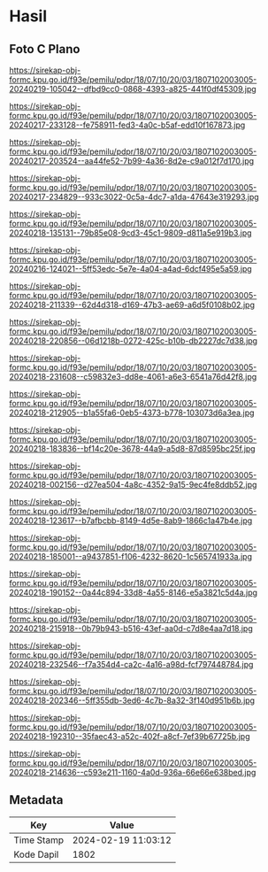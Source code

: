 # Hasil

## Foto C Plano

https://sirekap-obj-formc.kpu.go.id/f93e/pemilu/pdpr/18/07/10/20/03/1807102003005-20240219-105042--dfbd9cc0-0868-4393-a825-441f0df45309.jpg

https://sirekap-obj-formc.kpu.go.id/f93e/pemilu/pdpr/18/07/10/20/03/1807102003005-20240217-233128--fe758911-fed3-4a0c-b5af-edd10f167873.jpg

https://sirekap-obj-formc.kpu.go.id/f93e/pemilu/pdpr/18/07/10/20/03/1807102003005-20240217-203524--aa44fe52-7b99-4a36-8d2e-c9a012f7d170.jpg

https://sirekap-obj-formc.kpu.go.id/f93e/pemilu/pdpr/18/07/10/20/03/1807102003005-20240217-234829--933c3022-0c5a-4dc7-a1da-47643e319293.jpg

https://sirekap-obj-formc.kpu.go.id/f93e/pemilu/pdpr/18/07/10/20/03/1807102003005-20240218-135131--79b85e08-9cd3-45c1-9809-d811a5e919b3.jpg

https://sirekap-obj-formc.kpu.go.id/f93e/pemilu/pdpr/18/07/10/20/03/1807102003005-20240216-124021--5ff53edc-5e7e-4a04-a4ad-6dcf495e5a59.jpg

https://sirekap-obj-formc.kpu.go.id/f93e/pemilu/pdpr/18/07/10/20/03/1807102003005-20240218-211339--62d4d318-d169-47b3-ae69-a6d5f0108b02.jpg

https://sirekap-obj-formc.kpu.go.id/f93e/pemilu/pdpr/18/07/10/20/03/1807102003005-20240218-220856--06d1218b-0272-425c-b10b-db2227dc7d38.jpg

https://sirekap-obj-formc.kpu.go.id/f93e/pemilu/pdpr/18/07/10/20/03/1807102003005-20240218-231608--c59832e3-dd8e-4061-a6e3-6541a76d42f8.jpg

https://sirekap-obj-formc.kpu.go.id/f93e/pemilu/pdpr/18/07/10/20/03/1807102003005-20240218-212905--b1a55fa6-0eb5-4373-b778-103073d6a3ea.jpg

https://sirekap-obj-formc.kpu.go.id/f93e/pemilu/pdpr/18/07/10/20/03/1807102003005-20240218-183836--bf14c20e-3678-44a9-a5d8-87d8595bc25f.jpg

https://sirekap-obj-formc.kpu.go.id/f93e/pemilu/pdpr/18/07/10/20/03/1807102003005-20240218-002156--d27ea504-4a8c-4352-9a15-9ec4fe8ddb52.jpg

https://sirekap-obj-formc.kpu.go.id/f93e/pemilu/pdpr/18/07/10/20/03/1807102003005-20240218-123617--b7afbcbb-8149-4d5e-8ab9-1866c1a47b4e.jpg

https://sirekap-obj-formc.kpu.go.id/f93e/pemilu/pdpr/18/07/10/20/03/1807102003005-20240218-185001--a9437851-f106-4232-8620-1c565741933a.jpg

https://sirekap-obj-formc.kpu.go.id/f93e/pemilu/pdpr/18/07/10/20/03/1807102003005-20240218-190152--0a44c894-33d8-4a55-8146-e5a3821c5d4a.jpg

https://sirekap-obj-formc.kpu.go.id/f93e/pemilu/pdpr/18/07/10/20/03/1807102003005-20240218-215918--0b79b943-b516-43ef-aa0d-c7d8e4aa7d18.jpg

https://sirekap-obj-formc.kpu.go.id/f93e/pemilu/pdpr/18/07/10/20/03/1807102003005-20240218-232546--f7a354d4-ca2c-4a16-a98d-fcf797448784.jpg

https://sirekap-obj-formc.kpu.go.id/f93e/pemilu/pdpr/18/07/10/20/03/1807102003005-20240218-202346--5ff355db-3ed6-4c7b-8a32-3f140d951b6b.jpg

https://sirekap-obj-formc.kpu.go.id/f93e/pemilu/pdpr/18/07/10/20/03/1807102003005-20240218-192310--35faec43-a52c-402f-a8cf-7ef39b67725b.jpg

https://sirekap-obj-formc.kpu.go.id/f93e/pemilu/pdpr/18/07/10/20/03/1807102003005-20240218-214636--c593e211-1160-4a0d-936a-66e66e638bed.jpg


## Metadata

| Key        | Value               |
| ---------- | ------------------- |
| Time Stamp | 2024-02-19 11:03:12 |
| Kode Dapil | 1802                |



